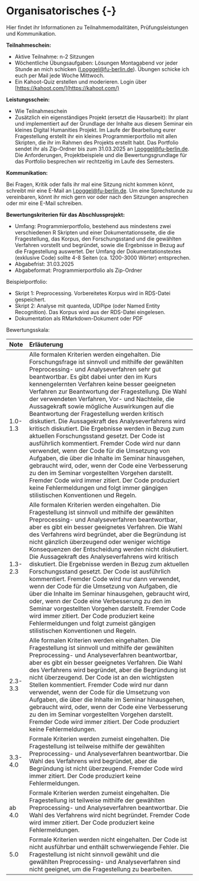 # Organisatorisches {-} 

Hier findet ihr Informationen zu Teilnahmemodalitäten, Prüfungsleistungen und Kommunikation.

**Teilnahmeschein:**

* Aktive Teilnahme: n-2 Sitzungen 
* Wöchentliche Übungsaufgaben: Lösungen Montagabend vor jeder Stunde an mich schicken (l.poggel@fu-berlin.de). Übungen schicke ich euch per Mail jede Woche Mittwoch.
* Ein Kahoot-Quiz erstellen und moderieren. Login über [https://kahoot.com/](https://kahoot.com/)

**Leistungsschein:**

* Wie Teilnahmeschein
* Zusätzlich ein eigenständiges Projekt (ersetzt die Hausarbeit): Ihr plant und implementiert auf der Grundlage der Inhalte aus diesem Seminar ein kleines Digital Humanities Projekt. Im Laufe der Bearbeitung eurer Fragestellung erstellt ihr ein kleines Programmierportfolio mit allen Skripten, die ihr im Rahmen des Projekts erstellt habt. Das Portfolio sendet ihr als Zip-Ordner bis zum 31.03.2025 an l.poggel@fu-berlin.de. Die Anforderungen, Projektbeispiele und die Bewertungsgrundlage für das Portfolio besprechen wir rechtzeitig im Laufe des Semesters.

**Kommunikation:**

Bei Fragen, Kritik oder falls ihr mal eine Sitzung nicht kommen könnt, schreibt mir eine E-Mail an l.poggel@fu-berlin.de. Um eine Sprechstunde zu vereinbaren, könnt ihr mich gern vor oder nach den Sitzungen ansprechen oder mir eine E-Mail schreiben.

**Bewertungskriterien für das Abschlussprojekt:** 

* Umfang: Programmierportfolio, bestehend aus mindestens zwei verschiedenen R Skripten und einer Dokumentationsseite, die die Fragestellung, das Korpus, den Forschungsstand und die gewählten Verfahren vorstellt und begründet, sowie die Ergebnisse in Bezug auf die Fragestellung auswertet. Der Umfang der Dokumentationstextes (exklusive Code) sollte 4-8 Seiten (ca. 1200-3000 Wörter) entsprechen.
* Abgabefrist: 31.03.2025
* Abgabeformat: Programmierportfolio als Zip-Ordner

Beispielportfolio: 

* Skript 1: Preprocessing. Vorbereitetes Korpus wird in RDS-Datei gespeichert. 
* Skript 2: Analyse mit quanteda, UDPipe (oder Named Entity Recognition). Das Korpus wird aus der RDS-Datei eingelesen. 
* Dokumentation als RMarkdown-Dokument oder PDF 

Bewertungsskala:


|Note    |Erläuterung                                                                                                                                                                                                                                                                                                                                                                                                                                                                                                                                                                                                                                                                                                                                                                                                                                                                                                                                                                                                                                    |
|:-------|:----------------------------------------------------------------------------------------------------------------------------------------------------------------------------------------------------------------------------------------------------------------------------------------------------------------------------------------------------------------------------------------------------------------------------------------------------------------------------------------------------------------------------------------------------------------------------------------------------------------------------------------------------------------------------------------------------------------------------------------------------------------------------------------------------------------------------------------------------------------------------------------------------------------------------------------------------------------------------------------------------------------------------------------------|
|1.0-1.3 |Alle formalen Kriterien werden eingehalten. Die Forschungsfrage ist sinnvoll und mithilfe der gewählten Preprocessing- und Analyseverfahren sehr gut beantwortbar. Es gibt dabei unter den im Kurs kennengelernten Verfahren keine besser geeigneten Verfahren zur Beantwortung der Fragestellung. Die Wahl der verwendeten Verfahren, Vor- und Nachteile, die Aussagekraft sowie mögliche Auswirkungen auf die Beantwortung der Fragestellung werden kritisch diskutiert. Die Aussagekraft des Analyseverfahrens wird kritisch diskutiert. Die Ergebnisse werden in Bezug zum aktuellen  Forschungsstand gesetzt. Der Code ist ausführlich kommentiert. Fremder Code wird nur dann verwendet, wenn der Code für die Umsetzung von Aufgaben, die über die Inhalte im Seminar hinausgehen, gebraucht wird, oder, wenn der Code eine Verbesserung zu den im Seminar vorgestellten Vorgehen darstellt. Fremder Code wird immer zitiert. Der Code produziert keine Fehlermeldungen und folgt immer gängigen stilistischen Konventionen und Regeln. |
|1.3-2.3 |Alle formalen Kriterien werden eingehalten. Die Fragestellung ist sinnvoll und mithilfe der gewählten Preprocessing- und Analyseverfahren beantwortbar, aber es gibt ein besser geeignetes Verfahren. Die Wahl des Verfahrens wird begründet, aber die Begründung ist nicht gänzlich überzeugend oder weniger wichtige  Konsequenzen der Entscheidung werden nicht diskutiert. Die Aussagekraft des Analyseverfahrens wird kritisch diskutiert. Die Ergebnisse werden in Bezug zum aktuellen  Forschungsstand gesetzt. Der Code ist ausführlich kommentiert. Fremder Code wird nur dann verwendet, wenn der Code für die Umsetzung von Aufgaben, die über die Inhalte im Seminar hinausgehen, gebraucht wird, oder, wenn der Code eine Verbesserung zu den im Seminar vorgestellten Vorgehen darstellt. Fremder Code wird immer zitiert. Der Code produziert keine Fehlermeldungen und folgt zumeist gängigen stilistischen Konventionen und Regeln.                                                                                           |
|2.3-3.3 |Alle formalen Kriterien werden eingehalten. Die Fragestellung ist sinnvoll und mithilfe der gewählten Preprocessing- und Analyseverfahren beantwortbar, aber es gibt ein besser geeignetes Verfahren. Die Wahl des Verfahrens wird begründet, aber die Begründung ist nicht überzeugend. Der Code ist an den wichtigsten Stellen kommentiert. Fremder Code wird nur dann verwendet, wenn der Code für die Umsetzung von Aufgaben, die über die Inhalte im Seminar hinausgehen, gebraucht wird, oder, wenn der Code eine Verbesserung zu den im Seminar vorgestellten Vorgehen darstellt. Fremder Code wird immer zitiert.  Der Code produziert keine Fehlermeldungen.                                                                                                                                                                                                                                                                                                                                                                          |
|3.3-4.0 |Formale Kriterien werden zumeist eingehalten. Die Fragestellung ist teilweise mithilfe der gewählten Preprocessing- und Analyseverfahren beantwortbar. Die Wahl des Verfahrens wird begründet, aber die Begründung ist nicht überzeugend. Fremder Code wird immer zitiert. Der Code produziert keine Fehlermeldungen.                                                                                                                                                                                                                                                                                                                                                                                                                                                                                                                                                                                                                                                                                                                          |
|ab 4.0  |Formale Kriterien werden zumeist eingehalten. Die Fragestellung ist teilweise mithilfe der gewählten Preprocessing- und Analyseverfahren beantwortbar. Die Wahl des Verfahrens wird nicht begründet. Fremder Code wird  immer zitiert. Der Code produziert keine Fehlermeldungen.                                                                                                                                                                                                                                                                                                                                                                                                                                                                                                                                                                                                                                                                                                                                                              |
|5.0     |Formale Kriterien werden nicht eingehalten. Der Code ist nicht ausführbar und enthält schwerwiegende Fehler. Die Fragestellung ist nicht sinnvoll gewählt und die gewählten Preprocessing- und Analyseverfahren sind nicht geeignet, um die Fragestellung zu bearbeiten.                                                                                                                                                                                                                                                                                                                                                                                                                                                                                                                                                                                                                                                                                                                                                                       |
